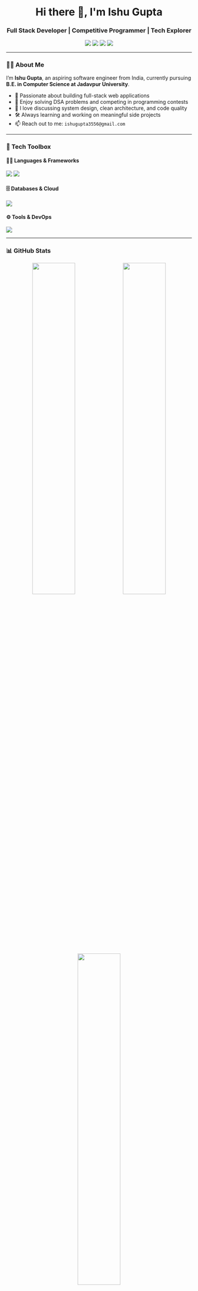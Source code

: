 <!-- GitHub Profile README – Ishu Gupta -->

<h1 align="center">Hi there 👋, I'm Ishu Gupta</h1>
<h3 align="center">Full Stack Developer | Competitive Programmer | Tech Explorer</h3>

<p align="center">
  <img src="https://img.shields.io/badge/Code-C%2B%2B-blue?style=flat&logo=c%2B%2B&logoColor=white"/>
  <img src="https://img.shields.io/badge/Code-JavaScript-yellow?style=flat&logo=javascript&logoColor=black"/>
  <img src="https://img.shields.io/badge/Code-TypeScript-blue?style=flat&logo=typescript&logoColor=white"/>
  <img src="https://img.shields.io/badge/Python-3776AB?style=flat&logo=python&logoColor=white"/>
</p>

---

### 👨‍💻 About Me

I’m **Ishu Gupta**, an aspiring software engineer from India, currently pursuing **B.E. in Computer Science at Jadavpur University**.

- 🚀 Passionate about building full-stack web applications
- 🧠 Enjoy solving DSA problems and competing in programming contests
- 💬 I love discussing system design, clean architecture, and code quality
- 🛠️ Always learning and working on meaningful side projects
- 📫 Reach out to me: `ishugupta3556@gmail.com`

---

### 🧰 Tech Toolbox

#### 👨‍💻 Languages & Frameworks
<p>
  <img src="https://skillicons.dev/icons?i=cpp,js,ts,python" />
  <img src="https://skillicons.dev/icons?i=react,nextjs,nodejs" />
</p>

#### 🗄️ Databases & Cloud
<p>
  <img src="https://skillicons.dev/icons?i=mongodb,postgresql,aws" />
</p>

#### ⚙️ Tools & DevOps
<p>
  <img src="https://skillicons.dev/icons?i=docker,git,github,kubernetes" />
</p>

---

### 📊 GitHub Stats

<div align="center">
  <img src="https://github-readme-stats.vercel.app/api?username=Ishu-1&show_icons=true&theme=gruvbox&hide_title=false&count_private=true" width="48%"/>
  <img src="https://github-readme-streak-stats.herokuapp.com/?user=Ishu-1&theme=gruvbox&hide_border=false" width="48%" />
  <br/>
  <img src="https://github-readme-stats.vercel.app/api/top-langs/?username=Ishu-1&layout=compact&theme=gruvbox&langs_count=6" width="48%" />
</div>

---

### 🤝 Let’s Connect

<p align="center">
  <a href="https://www.linkedin.com/in/ishu-gupta-0b4519256">
    <img src="https://img.shields.io/badge/LinkedIn-%230077B5?style=flat&logo=linkedin&logoColor=white" />
  </a>
  <a href="mailto:ishu1402gupta@gmail.com">
    <img src="https://img.shields.io/badge/Gmail-D14836?style=flat&logo=gmail&logoColor=white" />
  </a>
  <a href="https://github.com/Ishu-1">
    <img src="https://img.shields.io/badge/GitHub-000?style=flat&logo=github&logoColor=white" />
  </a>
</p>

---

> “Build with logic, polish with love.” — *Ishu Gupta*

